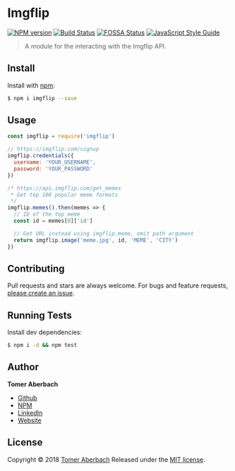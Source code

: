 # Imgflip

[![NPM version](https://img.shields.io/npm/v/imgflip.svg)](https://www.npmjs.com/package/imgflip) [![Build Status](https://img.shields.io/travis/TomerADev/imgflip.svg)](https://travis-ci.org/TomerADev/imgflip) [![FOSSA Status](https://app.fossa.io/api/projects/git%2Bgithub.com%2FTomerADev%2Fimgflip.svg?type=shield)](https://app.fossa.io/projects/git%2Bgithub.com%2FTomerADev%2Fimgflip?ref=badge_shield) [![JavaScript Style Guide](https://img.shields.io/badge/code_style-standard-brightgreen.svg)](https://standardjs.com)

> A module for the interacting with the Imgflip API.

## Install

Install with [npm](https://www.npmjs.com):

```sh
$ npm i imgflip --save
```

## Usage

```js
const imgflip = require('imgflip')

// https://imgflip.com/signup
imgflip.credentials({
  username: 'YOUR_USERNAME',
  password: 'YOUR_PASSWORD'
})

/* https://api.imgflip.com/get_memes
 * Get top 100 popular meme formats
 */
imgflip.memes().then(memes => {
  // ID of the top meme
  const id = memes[0]['id']

  // Get URL instead using imgflip.meme, omit path argument
  return imgflip.image('meme.jpg', id, 'MEME', 'CITY')
})
```

## Contributing

Pull requests and stars are always welcome. For bugs and feature requests, [please create an issue](https://github.com/TomerADev/imgflip/issues/new).

## Running Tests

Install dev dependencies:

```sh
$ npm i -d && npm test
```

## Author

**Tomer Aberbach**

* [Github](https://github.com/TomerADev)
* [NPM](https://www.npmjs.com/~tomeraberbach)
* [LinkedIn](https://www.linkedin.com/in/tomer-a)
* [Website](https://tomeraberba.ch)

## License

Copyright © 2018 [Tomer Aberbach](https://github.com/TomerADev)
Released under the [MIT license](https://github.com/TomerADev/imgflip/blob/master/LICENSE).
